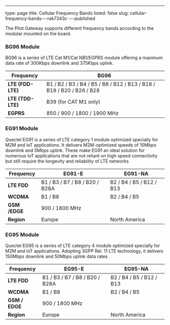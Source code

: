 ---
type: page
title: Cellular Frequency Bands
listed: false
slug: cellular-frequency-bands---rak7243c
---published

The Pilot Gateway supports different frequency bands according to the modular
mounted on the board.

### BG96 Module

BG96 is a series of LTE Cat M1/Cat NB1/EGPRS module offering a maximum
data rate of 300Kbps downlink and 375Kbps uplink.

| **Frequency** | **BG96** | 
| ---- | ---- | 
| **LTE (FDD-LTE)** | B1 / B2 / B3 / B4 / B5 / B8 / B12 / B13 / B18 / B19 / B20 / B26 / B28 | 
| **LTE (TDD-LTE)** | B39 (for CAT M1 only) | 
| **EGPRS** | 850 / 900 / 1800 / 1900 MHz | 


### EG91 Module

Quectel EG91 is a series of LTE category 1 module optimized specially for
M2M and IoT applications. It delivers M2M-optimized speeds of 10Mbps
downlink and 5Mbps uplink. These make EG91 an ideal solution for numerous
IoT applications that are not reliant on high speed connectivity but still require
the longevity and reliability of LTE networks

| **Frequency** | **EG91-E** | **EG91-NA** | 
| ---- | ---- | ---- | 
| **LTE FDD** | B1 / B3 / B7 / B8 / B20 / B28A | B2 / B4 / B5 / B12 / B13 | 
| **WCDMA** | B1 / B8 | B2 / B4 / B5 | 
| **GSM /EDGE** | 900 / 1800 MHz |  | 
| **Region** | Europe | North America | 


### EG95 Module

Quectel EG95 is a series of LTE category 4 module optimized specially for
M2M and IoT applications. Adopting 3GPP Rel. 11 LTE technology, it delivers
150Mbps downlink and 50Mbps uplink data rates

| **Frequency** | **EG95-E** | **EG95-NA** | 
| ---- | ---- | ---- | 
| **LTE FDD** | B1 / B3 / B7 / B8 / B20 / B28A | B2 / B4 / B5 / B12 / B13 | 
| **WCDMA** | B1 / B8 | B2 / B4 / B5 | 
| **GSM / EDGE** | 900 / 1800 MHz |  | 
| **Region** | Europe | North America | 


